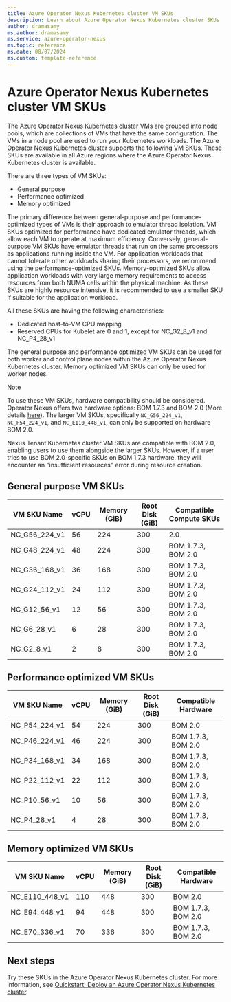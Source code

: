 ```yaml
---
title: Azure Operator Nexus Kubernetes cluster VM SKUs
description: Learn about Azure Operator Nexus Kubernetes cluster SKUs
author: dramasamy
ms.author: dramasamy
ms.service: azure-operator-nexus
ms.topic: reference
ms.date: 08/07/2024
ms.custom: template-reference
---
```


# Azure Operator Nexus Kubernetes cluster VM SKUs

The Azure Operator Nexus Kubernetes cluster VMs are grouped into node pools, which are collections of VMs that have the same configuration. The VMs in a node pool are used to run your Kubernetes workloads. The Azure Operator Nexus Kubernetes cluster supports the following VM SKUs. These SKUs are available in all Azure regions where the Azure Operator Nexus Kubernetes cluster is available.

There are three types of VM SKUs:

* General purpose
* Performance optimized
* Memory optimized

The primary difference between general-purpose and performance-optimized types of VMs is their approach to emulator thread isolation. VM SKUs optimized for performance have dedicated emulator threads, which allow each VM to operate at maximum efficiency. Conversely, general-purpose VM SKUs have emulator threads that run on the same processors as applications running inside the VM. For application workloads that cannot tolerate other workloads sharing their processors, we recommend using the performance-optimized SKUs. Memory-optimized SKUs allow application workloads with very large memory requirements to access resources from both NUMA cells within the physical machine. As these SKUs are highly resource intensive, it is recommended to use a smaller SKU if suitable for the application workload.

All these SKUs are having the following characteristics:

* Dedicated host-to-VM CPU mapping
* Reserved CPUs for Kubelet are 0 and 1, except for NC_G2_8_v1 and NC_P4_28_v1

The general purpose and performance optimized VM SKUs can be used for both worker and control plane nodes within the Azure Operator Nexus Kubernetes cluster. Memory optimized VM SKUs can only be used for worker nodes.

> [!NOTE]
> To use these VM SKUs, hardware compatibility should be considered. Operator Nexus offers two hardware options: BOM 1.7.3 and BOM 2.0 (More details [here](./reference-operator-nexus-skus.md#compute-skus)). The larger VM SKUs, specifically `NC_G56_224_v1`, `NC_P54_224_v1`, and `NC_E110_448_v1`, can only be supported on hardware BOM 2.0.
> 
> Nexus Tenant Kubernetes cluster VM SKUs are compatible with BOM 2.0, enabling users to use them alongside the larger SKUs. However, if a user tries to use BOM 2.0-specific SKUs on BOM 1.7.3 hardware, they will encounter an "insufficient resources" error during resource creation.

## General purpose VM SKUs

| VM SKU Name   | vCPU | Memory (GiB) | Root Disk (GiB) | Compatible Compute SKUs |
|---------------|------|--------------|-----------------|---------------------|
| NC_G56_224_v1 | 56   | 224          | 300             |  2.0             |
| NC_G48_224_v1 | 48   | 224          | 300             | BOM 1.7.3, BOM 2.0  |
| NC_G36_168_v1 | 36   | 168          | 300             | BOM 1.7.3, BOM 2.0  |
| NC_G24_112_v1 | 24   | 112          | 300             | BOM 1.7.3, BOM 2.0  |
| NC_G12_56_v1  | 12   | 56           | 300             | BOM 1.7.3, BOM 2.0  |
| NC_G6_28_v1   | 6    | 28           | 300             | BOM 1.7.3, BOM 2.0  |
| NC_G2_8_v1    | 2    | 8            | 300             | BOM 1.7.3, BOM 2.0  |

## Performance optimized VM SKUs

| VM SKU Name   | vCPU | Memory (GiB) | Root Disk (GiB) | Compatible Hardware |
|---------------|------|--------------|-----------------|---------------------|
| NC_P54_224_v1 | 54   | 224          | 300             | BOM 2.0             |
| NC_P46_224_v1 | 46   | 224          | 300             | BOM 1.7.3, BOM 2.0  |
| NC_P34_168_v1 | 34   | 168          | 300             | BOM 1.7.3, BOM 2.0  |
| NC_P22_112_v1 | 22   | 112          | 300             | BOM 1.7.3, BOM 2.0  |
| NC_P10_56_v1  | 10   | 56           | 300             | BOM 1.7.3, BOM 2.0  |
| NC_P4_28_v1   | 4    | 28           | 300             | BOM 1.7.3, BOM 2.0  |

## Memory optimized VM SKUs

| VM SKU Name   | vCPU | Memory (GiB) | Root Disk (GiB) | Compatible Hardware |
|---------------|------|--------------|-----------------|---------------------|
| NC_E110_448_v1| 110  | 448          | 300             | BOM 2.0             |
| NC_E94_448_v1 | 94   | 448          | 300             | BOM 1.7.3, BOM 2.0  |
| NC_E70_336_v1 | 70   | 336          | 300             | BOM 1.7.3, BOM 2.0  |

## Next steps

Try these SKUs in the Azure Operator Nexus Kubernetes cluster. For more information, see [Quickstart: Deploy an Azure Operator Nexus Kubernetes cluster](./quickstarts-kubernetes-cluster-deployment-bicep.md).
